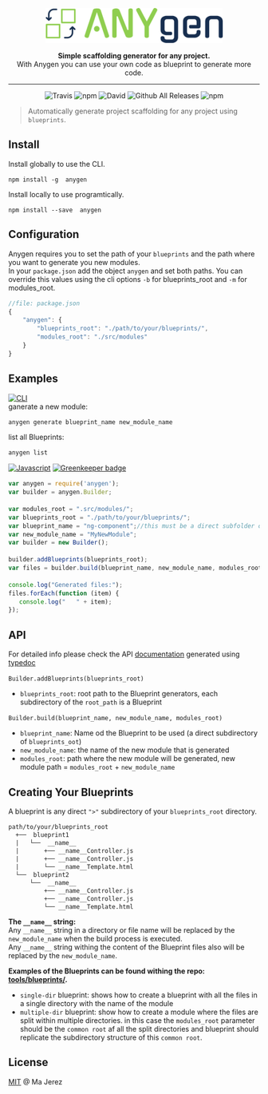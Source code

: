<p align="center">
  <img alt='Anygen, Simple scaffolding generator for any project' src='https://raw.githubusercontent.com/M-jerez/any-generator/master/logo/public/logox150-inverse.png' 
  height=70 width=355>
</p>
<p align="center">
  <strong>Simple scaffolding generator for any project.</strong><br/>
   With Anygen you can use your own code as blueprint to generate more code.
</p>

---


<p align=center>
<img src="https://img.shields.io/travis/M-jerez/any-generator.svg?style=flat-square&maxAge=86400" alt="Travis" style="max-width:100%;">
<img src="https://img.shields.io/npm/v/anygen.svg?style=flat-square&maxAge=86400" alt="npm" style="max-width:100%;">
<img src="https://img.shields.io/david/M-jerez/any-generator.svg?style=flat-square" alt="David" style="max-width:100%;">
<img src="https://img.shields.io/npm/dt/anygen.svg?style=flat-square&maxAge=86400" alt="Github All Releases"  style="max-width:100%;">
<img src="https://img.shields.io/npm/l/express.svg?style=flat-square" alt="npm"  style="max-width:100%;">
</p>

> Automatically generate project scaffolding for any project using `blueprints`.

## Install

Install globally  to use the CLI.

```
npm install -g  anygen
```

Install locally  to use programtically.

```
npm install --save  anygen
```

## Configuration

Anygen requires you to set the path of your `blueprints` and the path where you want to generate you new modules.  
In your `package.json` add the object `anygen` and set both paths. You can override this values using the cli options `-b` for blueprints_root and `-m` for modules_root.

```js
//file: package.json
{
	"anygen": {
		"blueprints_root": "./path/to/your/blueprints/",
		"modules_root": "./src/modules"
	}
}

```

## Examples

[![CLI](https://img.shields.io/badge/use--via-CLI-orange.svg)]()  
ganerate a new module:
```bash
anygen generate blueprint_name new_module_name
```

list all Blueprints:
```bash
anygen list
```

[![Javascript](https://img.shields.io/badge/use--via-Javascript-yellow.svg)]() [![Greenkeeper badge](https://badges.greenkeeper.io/M-jerez/any-generator.svg)](https://greenkeeper.io/)  
```js
var anygen = require('anygen');
var builder = anygen.Builder;

var modules_root = ".src/modules/";
var blueprints_root = "./path/to/your/blueprints/";
var blueprint_name = "ng-component";//this must be a direct subfolder of blueprints_root path (an existing blueprint).
var new_module_name = "MyNewModule";
var builder = new Builder();

builder.addBlueprints(blueprints_root);
var files = builder.build(blueprint_name, new_module_name, modules_root);

console.log("Generated files:");
files.forEach(function (item) {
   console.log("   " + item);
});
```


## API

For detailed info please check the API [documentation](https://m-jerez.github.io/any-generator/) generated using [typedoc](https://www.npmjs.com/package/typedoc)  

`Builder.addBlueprints(blueprints_root)`
* `blueprints_root`: root path to the Blueprint generators, each subdirectory of the `root_path` is a Blueprint

`Builder.build(blueprint_name, new_module_name, modules_root)`
* `blueprint_name`: Name od the Blueprint to be used (a direct subdirectory of `blueprints_oot`)
* `new_module_name`: the name of the new module that is generated
* `modules_root`: path where the new module will be generated, new module path = `modules_root` + `new_module_name`


## Creating Your Blueprints

A blueprint is any direct `">"` subdirectory of your `blueprints_root` directory.

	path/to/your/blueprints_root
	  +──  blueprint1
	  |   └──  __name__
	  |       +── __name__Controller.js
	  |       +── __name__Controller.js
	  |       └── __name__Template.html
	  └──  blueprint2
	      └──  __name__
	          +── __name__Controller.js
	          +── __name__Controller.js
	          └── __name__Template.html



**The `__name__` string:**  
Any `__name__` string in a directory or file name will be replaced by the `new_module_name` when the build process is executed.  
Any `__name__` string withing the content of the Blueprint files also will be replaced by the `new_module_name`.


**Examples of the Blueprints can be found withing the repo: [tools/blueprints/](https://github.com/M-jerez/any-generator/tree/master/tools/blueprints).** 
* `single-dir` blueprint: shows how to create a blueprint with all the files in a single directory with the name of the module
* `multiple-dir` blueprint: show how to create a module where the files are split within multiple directories. in this case the `modules_root` parameter 
should be the `common root` af all the split directories and blueprint should replicate the subdirectory structure of this `common root`. 

## License

[MIT](http://en.wikipedia.org/wiki/MIT_License) @ Ma Jerez
